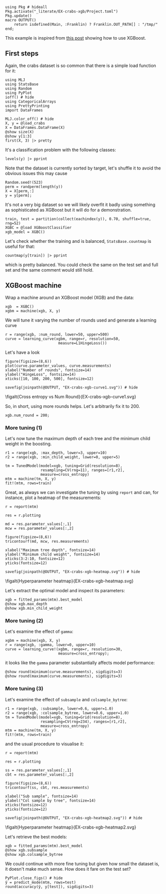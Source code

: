 <!--This file was generated, do not modify it.-->
```julia:ex1
using Pkg # hideall
Pkg.activate("_literate/EX-crabs-xgb/Project.toml")
Pkg.update()
macro OUTPUT()
    return isdefined(Main, :Franklin) ? Franklin.OUT_PATH[] : "/tmp/"
end;
```

This example is inspired from [this post](https://www.analyticsvidhya.com/blog/2016/03/complete-guide-parameter-tuning-xgboost-with-codes-python/) showing how to use XGBoost.

## First steps

Again, the crabs dataset is so common that there is a  simple load function for it:

```julia:ex2
using MLJ
using StatsBase
using Random
using PyPlot
ioff() # hide
using CategoricalArrays
using PrettyPrinting
import DataFrames

MLJ.color_off() # hide
X, y = @load_crabs
X = DataFrames.DataFrame(X)
@show size(X)
@show y[1:3]
first(X, 3) |> pretty
```

It's a classification problem with the following classes:

```julia:ex3
levels(y) |> pprint
```

Note that the dataset is currently sorted by target, let's shuffle it to avoid the obvious issues this may cause

```julia:ex4
Random.seed!(523)
perm = randperm(length(y))
X = X[perm,:]
y = y[perm];
```

It's not a very big dataset so we will likely overfit it badly using something as sophisticated as XGBoost but it will do for a demonstration.

```julia:ex5
train, test = partition(collect(eachindex(y)), 0.70, shuffle=true, rng=52)
XGBC = @load XGBoostClassifier
xgb_model = XGBC()
```

Let's check whether the training and  is balanced, `StatsBase.countmap` is useful for that:

```julia:ex6
countmap(y[train]) |> pprint
```

which is pretty balanced. You could check the same on the test set and full set and the same comment would still hold.

## XGBoost machine

Wrap a machine around an XGBoost model (XGB) and the data:

```julia:ex7
xgb  = XGBC()
xgbm = machine(xgb, X, y)
```

We will tune it varying the number of rounds used and generate a learning curve

```julia:ex8
r = range(xgb, :num_round, lower=50, upper=500)
curve = learning_curve(xgbm, range=r, resolution=50,
                        measure=L1HingeLoss())
```

Let's have a look

```julia:ex9
figure(figsize=(8,6))
plot(curve.parameter_values, curve.measurements)
xlabel("Number of rounds", fontsize=14)
ylabel("HingeLoss", fontsize=14)
xticks([10, 100, 200, 500], fontsize=12)

savefig(joinpath(@OUTPUT, "EX-crabs-xgb-curve1.svg")) # hide
```

\figalt{Cross entropy vs Num Round}{EX-crabs-xgb-curve1.svg}

So, in short, using more rounds helps. Let's arbitrarily fix it to 200.

```julia:ex10
xgb.num_round = 200;
```

### More tuning (1)

Let's now tune the maximum depth of each tree and the minimum child weight in the boosting.

```julia:ex11
r1 = range(xgb, :max_depth, lower=3, upper=10)
r2 = range(xgb, :min_child_weight, lower=0, upper=5)

tm = TunedModel(model=xgb, tuning=Grid(resolution=8),
                resampling=CV(rng=11), ranges=[r1,r2],
                measure=cross_entropy)
mtm = machine(tm, X, y)
fit!(mtm, rows=train)
```

Great, as always we can investigate the tuning by using `report` and can, for instance, plot a heatmap of the measurements:

```julia:ex12
r = report(mtm)

res = r.plotting

md = res.parameter_values[:,1]
mcw = res.parameter_values[:,2]

figure(figsize=(8,6))
tricontourf(md, mcw, res.measurements)

xlabel("Maximum tree depth", fontsize=14)
ylabel("Minimum child weight", fontsize=14)
xticks(3:2:10, fontsize=12)
yticks(fontsize=12)

savefig(joinpath(@OUTPUT, "EX-crabs-xgb-heatmap.svg")) # hide
```

\figalt{Hyperparameter heatmap}{EX-crabs-xgb-heatmap.svg}

Let's extract the optimal model and inspect its parameters:

```julia:ex13
xgb = fitted_params(mtm).best_model
@show xgb.max_depth
@show xgb.min_child_weight
```

### More tuning (2)

Let's examine the effect of `gamma`:

```julia:ex14
xgbm = machine(xgb, X, y)
r = range(xgb, :gamma, lower=0, upper=10)
curve = learning_curve!(xgbm, range=r, resolution=30,
                        measure=cross_entropy);
```

it looks like the `gamma` parameter substantially affects model performance:

```julia:ex15
@show round(minimum(curve.measurements), sigdigits=3)
@show round(maximum(curve.measurements), sigdigits=3)
```

### More tuning (3)

Let's examine the effect of `subsample` and `colsample_bytree`:

```julia:ex16
r1 = range(xgb, :subsample, lower=0.6, upper=1.0)
r2 = range(xgb, :colsample_bytree, lower=0.6, upper=1.0)
tm = TunedModel(model=xgb, tuning=Grid(resolution=8),
                resampling=CV(rng=234), ranges=[r1,r2],
                measure=cross_entropy)
mtm = machine(tm, X, y)
fit!(mtm, rows=train)
```

and the usual procedure to visualise it:

```julia:ex17
r = report(mtm)

res = r.plotting

ss = res.parameter_values[:,1]
cbt = res.parameter_values[:,2]

figure(figsize=(8,6))
tricontourf(ss, cbt, res.measurements)

xlabel("Sub sample", fontsize=14)
ylabel("Col sample by tree", fontsize=14)
xticks(fontsize=12)
yticks(fontsize=12)

savefig(joinpath(@OUTPUT, "EX-crabs-xgb-heatmap2.svg")) # hide
```

\figalt{Hyperparameter heatmap}{EX-crabs-xgb-heatmap2.svg}

Let's retrieve the best models:

```julia:ex18
xgb = fitted_params(mtm).best_model
@show xgb.subsample
@show xgb.colsample_bytree
```

We could continue with more fine tuning but given how small the dataset is, it doesn't make much sense.
How does it fare on the test set?

```julia:ex19
PyPlot.close_figs() # hide
ŷ = predict_mode(mtm, rows=test)
round(accuracy(ŷ, y[test]), sigdigits=3)
```

